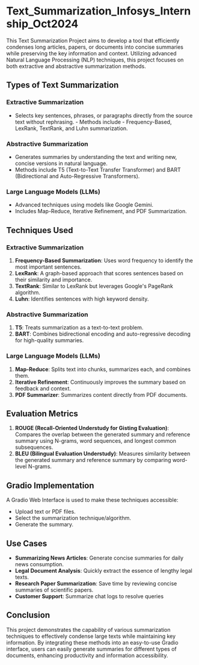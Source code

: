 # Text_Summarization_Infosys_Internship_Oct2024
This Text Summarization Project aims to develop a tool that efficiently condenses long articles, papers, or documents into concise summaries while preserving the key information and context. Utilizing advanced Natural Language Processing (NLP) techniques, this project focuses on both extractive and abstractive summarization methods.

## Types of Text Summarization 
### Extractive Summarization  
  - Selects key sentences, phrases, or paragraphs directly from the source text without rephrasing. - Methods include   - Frequency-Based, LexRank, TextRank, and Luhn summarization. 
### Abstractive Summarization  
  - Generates summaries by understanding the text and writing new, concise versions in natural language. 
  - Methods include T5 (Text-to-Text Transfer Transformer) and BART (Bidirectional and Auto-Regressive Transformers). 
### Large Language Models (LLMs) 
  - Advanced techniques using models like Google Gemini.
  - Includes Map-Reduce, Iterative Refinement, and PDF Summarization.

## Techniques Used 

### Extractive Summarization 
1. **Frequency-Based Summarization**: Uses word frequency to identify the most important sentences.
2. **LexRank**: A graph-based approach that scores sentences based on their similarity and importance.
3. **TextRank**: Similar to LexRank but leverages Google's PageRank algorithm.
4. **Luhn**: Identifies sentences with high keyword density.

### Abstractive Summarization 
1. **T5**: Treats summarization as a text-to-text problem.
2. **BART**: Combines bidirectional encoding and auto-regressive decoding for high-quality summaries.

### Large Language Models (LLMs) 
1. **Map-Reduce**: Splits text into chunks, summarizes each, and combines them.
2. **Iterative Refinement**: Continuously improves the summary based on feedback and context.
3. **PDF Summarizer**: Summarizes content directly from PDF documents.

## Evaluation Metrics 
1. **ROUGE (Recall-Oriented Understudy for Gisting Evaluation)**: Compares the overlap between the generated summary and reference summary using N-grams, word sequences, and longest common subsequences.
2. **BLEU (Bilingual Evaluation Understudy)**: Measures similarity between the generated summary and reference summary by comparing word-level N-grams.

## Gradio Implementation 
A Gradio Web Interface is used to make these techniques accessible: 
  - Upload text or PDF files.
  - Select the summarization technique/algorithm.
  - Generate the summary.

## Use Cases 
  - **Summarizing News Articles**: Generate concise summaries for daily news consumption.
  - **Legal Document Analysis**: Quickly extract the essence of lengthy legal texts.
  - **Research Paper Summarization**: Save time by reviewing concise summaries of scientific papers.
  -  **Customer Support**: Summarize chat logs to resolve queries

## Conclusion
This project demonstrates the capability of various summarization techniques to effectively condense large texts while maintaining key information. By integrating these methods into an easy-to-use Gradio interface, users can easily generate summaries for different types of documents, enhancing productivity and information accessibility.
